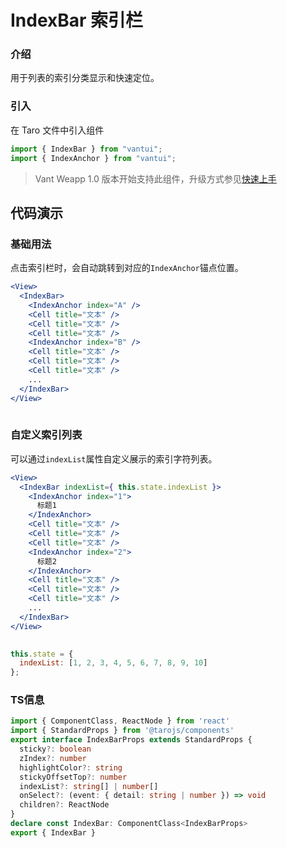 # IndexBar 索引栏

### 介绍

用于列表的索引分类显示和快速定位。

### 引入

在 Taro 文件中引入组件

```js
import { IndexBar } from "vantui";
import { IndexAnchor } from "vantui"; 
```

> Vant Weapp 1.0 版本开始支持此组件，升级方式参见[快速上手](#/quickstart)

## 代码演示

### 基础用法

点击索引栏时，会自动跳转到对应的`IndexAnchor`锚点位置。

```jsx
<View>
  <IndexBar>
    <IndexAnchor index="A" />
    <Cell title="文本" />
    <Cell title="文本" />
    <Cell title="文本" />
    <IndexAnchor index="B" />
    <Cell title="文本" />
    <Cell title="文本" />
    <Cell title="文本" />
    ...
  </IndexBar>
</View>
 
```

### 自定义索引列表

可以通过`indexList`属性自定义展示的索引字符列表。

```jsx
<View>
  <IndexBar indexList={ this.state.indexList }>
    <IndexAnchor index="1">
      标题1
    </IndexAnchor>
    <Cell title="文本" />
    <Cell title="文本" />
    <Cell title="文本" />
    <IndexAnchor index="2">
      标题2
    </IndexAnchor>
    <Cell title="文本" />
    <Cell title="文本" />
    <Cell title="文本" />
    ...
  </IndexBar>
</View>
 
```

```js
this.state = {
  indexList: [1, 2, 3, 4, 5, 6, 7, 8, 9, 10]
}; 
```
### TS信息
```ts 
import { ComponentClass, ReactNode } from 'react'
import { StandardProps } from '@tarojs/components'
export interface IndexBarProps extends StandardProps {
  sticky?: boolean
  zIndex?: number
  highlightColor?: string
  stickyOffsetTop?: number
  indexList?: string[] | number[]
  onSelect?: (event: { detail: string | number }) => void
  children?: ReactNode
}
declare const IndexBar: ComponentClass<IndexBarProps>
export { IndexBar }
```